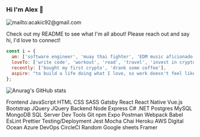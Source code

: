 ### Hi I'm Alex 👋

![mailto:acakic92@gmail.com](https://img.shields.io/badge/acakic92@gmail.com-D14836?style=for-the-badge&logo=gmail&logoColor=white)


Check out my README to see what I'm all about! Please reach out and say hi, I'd love to connect!

```javascript
const i = {
  am: ['software engineer', 'muay thai fighter', 'EDM music aficionado', 'coffee enthusiast', 'Drake fan'],
  loveTo: ['write code', 'workout', 'read', 'travel', 'invest in crypto', 'cook healthy food'],
  recently: ['bought my first crypto', 'drank some coffee'],
  aspire: "to build a life doing what I love, so work doesn't feel like work"
};
```
![Anurag's GitHub stats](https://github-readme-stats.vercel.app/api?username=aleksandar-cakic&show_icons=true&theme=dark)

Frontend
JavaScript HTML CSS SASS Gatsby React React Native Vue.js Bootstrap JQuery JQuery
Backend
Node Express C# .NET Postgres MySQL MongoDB SQL Server
Dev Tools
Git npm Expo Postman Webpack Babel EsLint Prettier
Testing/Deployment
Jest Mocha Chai Heroku AWS Digital Ocean Azure DevOps CircleCI
Random
Google sheets Framer 
